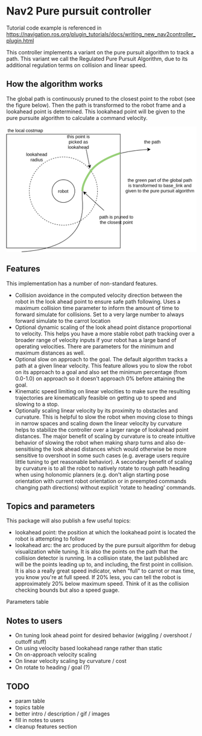 # Nav2 Pure pursuit controller

Tutorial code example is referenced in https://navigation.ros.org/plugin_tutorials/docs/writing_new_nav2controller_plugin.html

This controller implements a variant on the pure pursuit algorithm to track a path. This variant we call the Regulated Pure Pursuit Algorithm, due to its additional regulation terms on collision and linear speed.

## How the algorithm works
The global path is continuously pruned to the closest point to the robot (see the figure below).
Then the path is transformed to the robot frame and a lookahead point is determined.
This lookahead point will be given to the pure pursuite algorithm to calculate a command velocity.

![Lookahead algorithm](./doc/lookahead_algorithm.png)

## Features

This implementation has a number of non-standard features.
- Collision avoidance in the computed velocity direction between the robot in the look ahead point to ensure safe path following. Uses a maximum collision time parameter to inform the amount of time to forward simulate for collisions. Set to a very large number to always forward simulate to the carrot location
- Optional dynamic scaling of the look ahead point distance proportional to velocity. This helps you have a more stable robot path tracking over a broader range of velocity inputs if your robot has a large band of operating velocities. There are parameters for the minimum and maximum distances as well.
- Optional slow on approach to the goal. The default algorithm tracks a path at a given linear velocity. This feature allows you to slow the robot on its approach to a goal and also set the minimum percentage (from 0.0-1.0) on approach so it doesn't approach 0% before attaining the goal.
- Kinematic speed limiting on linear velocities to make sure the resulting trajectories are kinematically feasible on getting up to speed and slowing to a stop.
- Optionally scaling linear velocity by its proximity to obstacles and curvature. This is helpful to slow the robot when moving close to things in narrow spaces and scaling down the linear velocity by curvature helps to stabilize the controller over a larger range of lookahead point distances. The major benefit of scaling by curvature is to create intuitive behavior of slowing the robot when making sharp turns and also de-sensitising the look ahead distances which would otherwise be more sensitive to overshoot in some such cases (e.g. average users require little tuning to get reasonable behavior). A secondary benefit of scaling by curvature is to all the robot to natively rotate to rough path heading when using holonomic planners (e.g. don't align starting pose orientation with current robot orientation or in preempted commands changing path directions) without explicit 'rotate to heading' commands.

## Topics and parameters

This package will also publish a few useful topics:
- lookahead point: the position at which the lookahead point is located the robot is attempting to follow
- lookahead arc: the arc produced by the pure pursuit algorithm for debug visualization while tuning. It is also the points on the path that the collision detector is running. In a collision state, the last published arc will be the points leading up to, and including, the first point in collision. It is also a really great speed indicator, when "full" to carrot or max time, you know you're at full speed. If 20% less, you can tell the robot is approximately 20% below maximum speed. Think of it as the collision checking bounds but also a speed guage.

Parameters table

## Notes to users

- On tuning look ahead point for desired behavior (wiggling / overshoot / cuttoff stuff)
- On using velocity based lookahead range rather than static
- On on-approach velocity scaling
- On linear velocity scaling by curvature / cost
- On rotate to heading / goal (?)

## TODO
- param table
- topics table
- better intro / description / gif / images
- fill in notes to users
- cleanup features section